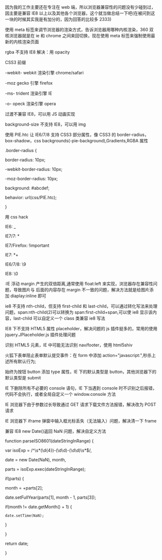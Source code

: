 因为我的工作主要还在专注在 web 端，所以浏览器兼容性的问题没有少碰到过，因主要是兼容 IE8 以上以及其他各个浏览器，这个就当做总结一下吧(在被问到这一块的时候其实我是有加分的，因为回答的比较多 2333)

使用 meta 标签来调节浏览器的渲染方式，告诉浏览器用哪种内核渲染，360 双核浏览器就是在 ie 和 chrome 之间来回切换，现在使用 meta 标签来强制使用最新的内核渲染页面

<meta http-equiv="X-UA-Compatible" content="IE=edge,chrome=1">

rgba 不支持 IE8 解决：用 opacity

CSS3 前缀

-webkit- webkit 渲染引擎 chrome/safari

-moz gecko 引擎 firefox

-ms- trident 渲染引擎 IE

-o- opeck 渲染引擎 opera

过渡不兼容 IE8，可以用 JS 动画实现

background-size 不支持 IE8，可以用 img

使用 PIE.htc 让 IE6/7/8 支持 CSS3 部分属性，像 CSS3 的 border-radius，box-shadow，css backgrounds(-pie-background),Gradients,RGBA 属性

.border-radius {

border-radius: 10px;

-webkit-border-radius: 10px;

-moz-border-radius: 10px;

background: #abcdef;

behavior: url(css/PIE.htc);

}

用 css hack

IE6: \_

IE7/7: \*

IE7/Firefox: !important

IE7: \*+

IE6/7/8: \9

IE8: \0

:IE 浮动 margin 产生的双倍距离,通常使用 float:left 来实现，浏览器存在兼容性问题，导致图片与 后面的内容存在 margin 不一致的问题，解决方法就是给图片添加 diaplay:inline 即可

ie8 不支持 nth-child，但支持 first-child 和 last-child，可以通过转化写法来处理问题，span:nth-child(2)可以转换为 span:first-child+span,可以使 ie8 显示该内容，last-child 可以自定义一个 class 类兼容 ie8 写法

IE8 下不支持 HTML5 属性 placeholder，解决问题的 js 插件挺多的，常用的使用 jquery.JPlaceholder.js 插件处理问题

识别 HTML5 元素，IE 中可能无法识别 nav/footer，使用 html5shiv

火狐下表单阻止表单默认提交事件：在 form 中添加 action="javascript:",秒杀上述所有默认行为;

始终为按钮 button 添加 type 属性，IE 下的默认类型是 button，其他浏览器下的默认类型是 submit

IE 下删除所有不必要的 console 语句，IE 下当遇到 console 时不识别之后报错，代码不会执行，或者全局自定义一个 window.console 方法

IE 浏览器下由于参数过长导致通过 GET 请求下载文件方法报错，解决改为 POST 请求

IE 浏览器下 iframe 弹窗中输入框光标丢失（无法输入）问题，解决清一下 frame

兼容 IE8 new Date()返回 NaN 问题，解决自定义方法

function parseISO8601(dateStringInRange) {

var isoExp = /^\s*(\d{4})-(\d\d)-(\d\d)\s*$/,

date = new Date(NaN), month,

parts = isoExp.exec(dateStringInRange);

if(parts) {

month = +parts[2];

date.setFullYear(parts[1], month - 1, parts[3]);

if(month != date.getMonth() + 1) {

    date.setTime(NaN);

}

}

return date;

}
